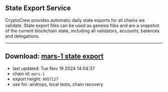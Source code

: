 ## State Export Service
CryptoCrew provides automatic daily state exports for all chains we validate. State export files can be used as genesis files and are a snapshot of the current blockchain state, including all validators, accounts, balances and delegations.

---
**Download: [mars-1 state export](https://dl-eu2.ccvalidators.com/SERVICE/mars/mars-1_export_9957127.json)**
---

- last updated: Tue Nov 19 2024 14:04:37
- chain id: `mars-1`
- export height: `9957127`
- use for: airdrops, local tests, chain recovery
